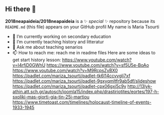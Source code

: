 ## Hi there 👋
**2018neapaideia/2018neapaideia** is a ✨ _special_ ✨ repository because its `README.md` (this file) appears on your GitHub profil
Μy name is Maria Tsourti
- 🔭 I’m currently working on secondary education
- 🌱 I’m currently teaching history and litteratur
- 💬 Ask me about teaching senarios
- 📫 How to reach me: reach me in readme files
Here are some ideas to get start history lesson: 
https://www.youtube.com/watch?v=I4rfjD0GWhU
https://www.youtube.com/watch?v=sf5U5e-BoAo
https://www.youtube.com/watch?v=M9RcpsZyBX0
https://padlet.com/mariza_tsourti/padlet-tk6l14ccvvglj7xf
https://padlet.com/mariza_tsourti/padlet-9gxyqmltfr9ab5df/slideshow
https://padlet.com/mariza_tsourti/padlet-cpx06gxi5c9y
http://13lyk-athin.att.sch.gr/autosch/joomla15/index.php/drastiriotites/eortes/197-h-sxoliki-mas-giorti-gia-tin-25i-martiou
https://www.timetoast.com/timelines/holocaust-timeline-of-events-1933-1945
